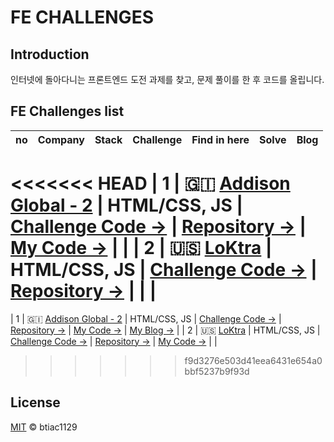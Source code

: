 # FE CHALLENGES

## Introduction

인터넷에 돌아다니는 프론트엔드 도전 과제를 찾고, 문제 풀이를 한 후 코드를 올립니다.

## FE Challenges list

| no  | Company                                                            | Stack        | Challenge                                                               | Find in here                                                        | Solve                                                                              | Blog |
| --- | ------------------------------------------------------------------ | ------------ | ----------------------------------------------------------------------- | ------------------------------------------------------------------- | ---------------------------------------------------------------------------------- | ---- |
<<<<<<< HEAD
| 1   | :gibraltar: [Addison Global - 2](http://www.addisongloballtd.com/) | HTML/CSS, JS | [Challenge Code →](https://github.com/addisonglobal/web-technical-test) | [Repository →](https://github.com/felipefialho/frontend-challenges) | [My Code →](https://github.com/btiac1129/FE-CHALLENGES/tree/master/addison-global) |      |
| 2   | :us: [LoKtra](http://loktra.com/)                                  | HTML/CSS, JS | [Challenge Code →](https://github.com/Loktra/Front-End-Engineer)        | [Repository →](https://github.com/felipefialho/frontend-challenges) |                                                                                    |      |
=======
| 1   | :gibraltar: [Addison Global - 2](http://www.addisongloballtd.com/) | HTML/CSS, JS | [Challenge Code →](https://github.com/addisonglobal/web-technical-test) | [Repository →](https://github.com/felipefialho/frontend-challenges) | [My Code →](https://github.com/btiac1129/FE-CHALLENGES/tree/master/addison-global) |  [My Blog →](https://count-on-it.tistory.com/66)    |
| 2   | :us: [LoKtra](http://loktra.com/) | HTML/CSS, JS | [Challenge Code →](https://github.com/Loktra/Front-End-Engineer)   | [Repository →](https://github.com/felipefialho/frontend-challenges) | [My Code →](https://github.com/btiac1129/FE-CHALLENGES/tree/master/loktra) |      |

>>>>>>> f9d3276e503d41eea6431e654a0bbf5237b9f93d

## License

[MIT](/license) &copy; btiac1129
